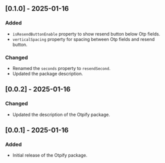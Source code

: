 ## [0.1.0] - 2025-01-16
### Added
- `isResendButtonEnable` property to show resend button below Otp fields.
- `verticalSpacing` property for spacing between Otp fields and resend button.
### Changed
- Renamed the `seconds` property to `resendSecond`.
- Updated the package description.

## [0.0.2] - 2025-01-16
### Changed
- Updated the description of the Otpify package.

## [0.0.1] - 2025-01-16
### Added
- Initial release of the Otpify package.
